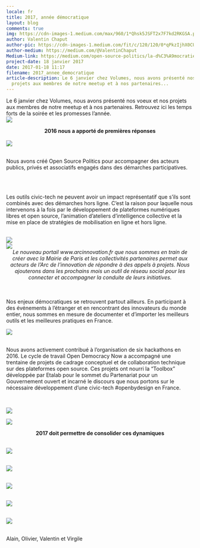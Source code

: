 ```yaml
---
locale: fr
title: 2017, année démocratique
layout: blog
comments: true
img: https://cdn-images-1.medium.com/max/960/1*Qhsk5JSFT2x7F7kd2RKGSA.png
author: Valentin Chaput
author-pic: https://cdn-images-1.medium.com/fit/c/120/120/0*qPkzIjhX0CUWVeaD.jpg
author-medium: https://medium.com/@ValentinChaput
Medium-link: https://medium.com/open-source-politics/la-d%C3%A9mocratie-continue-entre-les-%C3%A9lections-babf6fd18754
project-date: 18 janvier 2017
date: 2017-01-18 11:17
filename: 2017_annee_democratique
article-description: Le 6 janvier chez Volumes, nous avons présenté nos voeux et nos
  projets aux membres de notre meetup et à nos partenaires...
---
```


<div class = "blogcontent">


Le 6 janvier chez Volumes, nous avons présenté nos voeux et nos projets aux membres de notre meetup et à nos partenaires. Retrouvez ici les temps forts de la soirée et les promesses l’année.
<br>
<img src = "https://cdn-images-1.medium.com/max/960/1*RQfMoeFevGUjyo7rczqOBw.png">

<center><b>2016 nous a apporté de premières réponses</b></center>

<br>

<img src = "https://cdn-images-1.medium.com/max/960/1*Qhsk5JSFT2x7F7kd2RKGSA.png">
<br><br>

Nous avons créé Open Source Politics pour accompagner des acteurs publics, privés et associatifs engagés dans des démarches participatives.

<br><br>

Les outils civic-tech ne peuvent avoir un impact représentatif que s’ils sont combinés avec des démarches hors ligne. C’est la raison pour laquelle nous intervenons à la fois par le développement de plateformes numériques libres et open source, l’animation d’ateliers d’intelligence collective et la mise en place de stratégies de mobilisation en ligne et hors ligne.

<br>

<img src = "https://cdn-images-1.medium.com/max/960/1*m5V4yyDWqlbMxH5IXwSebg.png">
<br>
<img src = "https://cdn-images-1.medium.com/max/960/1*rlAghlMXdVzsqzxsWu2Xjg.png"><center><i>Le nouveau portail www.arcinnovation.fr que nous sommes en train de créer avec la Mairie de Paris et les collectivités partenaires permet aux acteurs de l’Arc de l’innovation de répondre à des appels à projets. Nous ajouterons dans les prochains mois un outil de réseau social pour les connecter et accompagner la conduite de leurs initiatives.</i></center><br><br>

Nos enjeux démocratiques se retrouvent partout ailleurs. En participant à des événements à l’étranger et en rencontrant des innovateurs du monde entier, nous sommes en mesure de documenter et d’importer les meilleurs outils et les meilleures pratiques en France.<br>

<img src = "https://cdn-images-1.medium.com/max/960/1*INvhRwwGneL1dBPfb_IicQ.png"><br><br>

Nous avons activement contribué à l’organisation de six hackathons en 2016. Le cycle de travail Open Democracy Now a accompagné une trentaine de projets de cadrage conceptuel et de collaboration technique sur des plateformes open source. Ces projets ont nourri la “Toolbox” développée par Etalab pour le sommet du Partenariat pour un Gouvernement ouvert et incarné le discours que nous portons sur le nécessaire développement d’une civic-tech #openbydesign en France.

<br>

<img src = "https://cdn-images-1.medium.com/max/960/1*8ZIRbY8D7fAC1Dr6bIm43g.png"><br>

<img src = "https://cdn-images-1.medium.com/max/960/1*_g8hJ599EjD1Boac7ImpIg.png"><center>
<b>2017 doit permettre de consolider ces dynamiques</b></center>

<br> <img src = "https://cdn-images-1.medium.com/max/960/1*jkP1d9I18EzCosFgZmUx7A.png">

<br> <img src = "https://cdn-images-1.medium.com/max/960/1*AKkS12MkUosjjUTxEa9Wtw.png">

<br> <img src = "https://cdn-images-1.medium.com/max/960/1*r9VGfT17G3Pf479PbRhfbQ.png">

<br> <img src = "https://cdn-images-1.medium.com/max/960/1*Kc9oBIgeCRsGNJ0mrduGqg.png">

<br> <img src = "https://cdn-images-1.medium.com/max/960/1*OV_ByoZH5bH1upcD-r2MhA.png">

<br> Alain, Olivier, Valentin et Virgile























</div>
